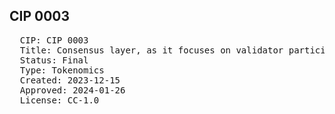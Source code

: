 ## CIP 0003

<pre>
  CIP: CIP 0003
  Title: Consensus layer, as it focuses on validator participation, rewards, and network stability, with some overlap in Peer Services due to the operational aspects of nodes 
  Status: Final
  Type: Tokenomics 
  Created: 2023-12-15
  Approved: 2024-01-26
  License: CC-1.0
</pre>
